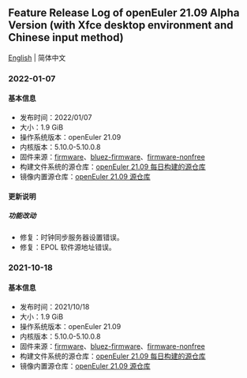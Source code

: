## Feature Release Log of openEuler 21.09 Alpha Version (with Xfce desktop environment and Chinese input method)

[English](./changelog-21.09-Xfce.en.md) | 简体中文

### 2022-01-07

#### 基本信息

- 发布时间：2022/01/07
- 大小：1.9 GiB
- 操作系统版本：openEuler 21.09
- 内核版本：5.10.0-5.10.0.8
- 固件来源：[firmware](https://github.com/raspberrypi/firmware)、[bluez-firmware](https://github.com/RPi-Distro/bluez-firmware)、[firmware-nonfree](https://github.com/RPi-Distro/firmware-nonfree)
- 构建文件系统的源仓库：[openEuler 21.09 每日构建的源仓库](http://119.3.219.20:82/openEuler:/21.09/standard_aarch64/aarch64/)
- 镜像内置源仓库：[openEuler 21.09 源仓库](https://gitee.com/src-openeuler/openEuler-repos/blob/openEuler-21.09/generic.repo)

#### 更新说明

##### 功能改动

- 修复：时钟同步服务器设置错误。
- 修复：EPOL 软件源地址错误。

### 2021-10-18

#### 基本信息

- 发布时间：2021/10/18
- 大小：1.9 GiB
- 操作系统版本：openEuler 21.09
- 内核版本：5.10.0-5.10.0.8
- 固件来源：[firmware](https://github.com/raspberrypi/firmware)、[bluez-firmware](https://github.com/RPi-Distro/bluez-firmware)、[firmware-nonfree](https://github.com/RPi-Distro/firmware-nonfree)
- 构建文件系统的源仓库：[openEuler 21.09 每日构建的源仓库](http://119.3.219.20:82/openEuler:/21.09/standard_aarch64/aarch64/)
- 镜像内置源仓库：[openEuler 21.09 源仓库](https://gitee.com/src-openeuler/openEuler-repos/blob/openEuler-21.09/generic.repo)
